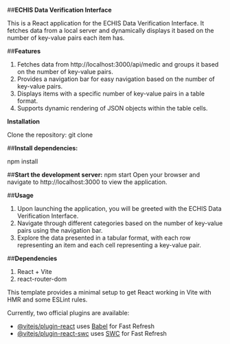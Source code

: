 ##**ECHIS Data Verification Interface**

This is a React application for the ECHIS Data Verification Interface. It fetches data from a local server and dynamically displays it based on the number of key-value pairs each item has.


##**Features**

1. Fetches data from http://localhost:3000/api/medic and groups it based on the number of key-value pairs.
2. Provides a navigation bar for easy navigation based on the number of key-value pairs.
3. Displays items with a specific number of key-value pairs in a table format.
4. Supports dynamic rendering of JSON objects within the table cells.


**Installation**


Clone the repository:
git clone <Hackathon-Couch-DB-UI-interface>


##**Install dependencies:**

npm install

##**Start the development server:**
npm start
Open your browser and navigate to http://localhost:3000 to view the application.

##**Usage**
1. Upon launching the application, you will be greeted with the ECHIS Data Verification Interface.
2. Navigate through different categories based on the number of key-value pairs using the navigation bar.
3. Explore the data presented in a tabular format, with each row representing an item and each cell representing a key-value pair.


##**Dependencies**
1. React + Vite
2. react-router-dom

This template provides a minimal setup to get React working in Vite with HMR and some ESLint rules.

Currently, two official plugins are available:

- [@vitejs/plugin-react](https://github.com/vitejs/vite-plugin-react/blob/main/packages/plugin-react/README.md) uses [Babel](https://babeljs.io/) for Fast Refresh
- [@vitejs/plugin-react-swc](https://github.com/vitejs/vite-plugin-react-swc) uses [SWC](https://swc.rs/) for Fast Refresh

  
